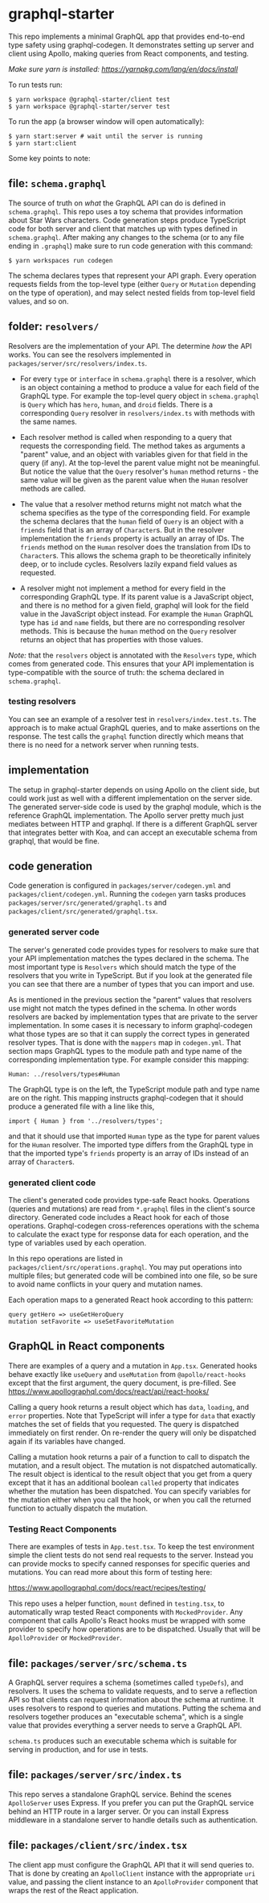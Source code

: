 # graphql-starter

This repo implements a minimal GraphQL app that provides end-to-end type safety
using graphql-codegen. It demonstrates setting up server and client using
Apollo, making queries from React components, and testing.

_Make sure yarn is installed: https://yarnpkg.com/lang/en/docs/install_

To run tests run:

    $ yarn workspace @graphql-starter/client test
    $ yarn workspace @graphql-starter/server test

To run the app (a browser window will open automatically):

    $ yarn start:server # wait until the server is running
	$ yarn start:client

Some key points to note:

## file: `schema.graphql`

The source of truth on *what* the GraphQL API can do is defined in
`schema.graphql`. This repo uses a toy schema that provides information about
Star Wars characters. Code generation steps produce TypeScript code for both
server and client that matches up with types defined in `schema.graphql`. After
making any changes to the schema (or to any file ending in `.graphql`) make sure
to run code generation with this command:

    $ yarn workspaces run codegen

The schema declares types that represent your API graph. Every operation
requests fields from the top-level type (either `Query` or `Mutation` depending
on the type of operation), and may select nested fields from top-level field
values, and so on.

## folder: `resolvers/`

Resolvers are the implementation of your API. The determine *how* the API works.
You can see the resolvers implemented in
`packages/server/src/resolvers/index.ts`.

- For every `type` or `interface` in `schema.graphql` there is a resolver, which
is an object containing a method to produce a value for each field of the
GraphQL type. For example the top-level query object in `schema.graphql` is
`Query` which has `hero`, `human`, and `droid` fields. There is
a corresponding `Query` resolver in `resolvers/index.ts` with methods with the
same names.

- Each resolver method is called when responding to a query that requests the
corresponding field. The method takes as arguments a "parent" value, and an
object with variables given for that field in the query (if any). At the
top-level the parent value might not be meaningful. But notice the value that
the `Query` resolver's `human` method returns - the same value will be given as
the parent value when the `Human` resolver methods are called.

- The value that a resolver method returns might not match what the schema
specifies as the type of the corresponding field. For example the schema
declares that the `human` field of `Query` is an object with a `friends` field
that is an array of `Character`s. But in the resolver implementation the
`friends` property is actually an array of IDs. The `friends` method on the
`Human` resolver does the translation from IDs to `Character`s. This allows the
schema graph to be theoretically infinitely deep, or to include cycles.
Resolvers lazily expand field values as requested.

- A resolver might not implement a method for every field in the corresponding
GraphQL type. If its parent value is a JavaScript object, and there is no method
for a given field, graphql will look for the field value in the JavaScript
object instead. For example the `Human` GraphQL type has `id` and `name` fields,
but there are no corresponding resolver methods. This is because the `human`
method on the `Query` resolver returns an object that has properties with those
values.

_Note:_ that the `resolvers` object is annotated with the `Resolvers` type, which
comes from generated code. This ensures that your API implementation is
type-compatible with the source of truth: the schema declared in
`schema.graphql`.

### testing resolvers

You can see an example of a resolver test in `resolvers/index.test.ts`. The
approach is to make actual GraphQL queries, and to make assertions on the
response. The test calls the `graphql` function directly which means that there
is no need for a network server when running tests.

## implementation
The setup in graphql-starter depends on using Apollo on the client side, but 
could work just as well with a different implementation on the server side. 
The generated server-side code is used by the graphql module, which is the 
reference GraphQL implementation. The Apollo server pretty much just mediates 
between HTTP and graphql. If there is a different GraphQL server that integrates 
better with Koa, and can accept an executable schema from graphql, that would be fine.

## code generation

Code generation is configured in `packages/server/codegen.yml` and
`packages/client/codegen.yml`. Running the `codegen` yarn tasks produces
`packages/server/src/generated/graphql.ts` and
`packages/client/src/generated/graphql.tsx`.

### generated server code

The server's generated code provides types for resolvers to make sure that your
API implementation matches the types declared in the schema. The most important
type is `Resolvers` which should match the type of the resolvers that you write
in TypeScript. But if you look at the generated file you can see that there are
a number of types that you can import and use.

As is mentioned in the previous section the "parent" values that resolvers use
might not match the types defined in the schema. In other words resolvers are
backed by implementation types that are private to the server implementation. In
some cases it is necessary to inform graphql-codegen what those types are so
that it can supply the correct types in generated resolver types. That is done
with the `mappers` map in `codegen.yml`. That section maps GraphQL types to the
module path and type name of the corresponding implementation type. For example
consider this mapping:

    Human: ../resolvers/types#Human

The GraphQL type is on the left, the TypeScript module path and type name are on
the right. This mapping instructs graphql-codegen that it should produce
a generated file with a line like this,

    import { Human } from '../resolvers/types';

and that it should use that imported `Human` type as the type for parent values
for the `Human` resolver. The imported type differs from the GraphQL type in
that the imported type's `friends` property is an array of IDs instead of an
array of `Character`s.

### generated client code

The client's generated code provides type-safe React hooks. Operations (queries
and mutations) are read from `*.graphql` files in the client's source directory.
Generated code includes a React hook for each of those operations.
Graphql-codegen cross-references operations with the schema to calculate the
exact type for response data for each operation, and the type of variables used
by each operation.

In this repo operations are listed in `packages/client/src/operations.graphql`.
You may put operations into multiple files; but generated code will be combined
into one file, so be sure to avoid name conflicts in your query and mutation
names.

Each operation maps to a generated React hook according to this pattern:

    query getHero => useGetHeroQuery
	mutation setFavorite => useSetFavoriteMutation

## GraphQL in React components

There are examples of a query and a mutation in `App.tsx`. Generated hooks
behave exactly like `useQuery` and `useMutation` from `@apollo/react-hooks`
except that the first argument, the query document, is pre-filled. See
https://www.apollographql.com/docs/react/api/react-hooks/

Calling a query hook returns a result object which has `data`, `loading`, and
`error` properties. Note that TypeScript will infer a type for `data` that
exactly matches the set of fields that you requested. The query is dispatched
immediately on first render. On re-render the query will only be dispatched
again if its variables have changed.

Calling a mutation hook returns a pair of a function to call to dispatch the
mutation, and a result object. The mutation is not dispatched automatically. The
result object is identical to the result object that you get from a query except
that it has an additional boolean `called` property that indicates whether the
mutation has been dispatched. You can specify variables for the mutation either
when you call the hook, or when you call the returned function to actually
dispatch the mutation.

### Testing React Components

There are examples of tests in `App.test.tsx`. To keep the test environment
simple the client tests do not send real requests to the server. Instead you can
provide mocks to specify canned responses for specific queries and mutations.
You can read more about this form of testing here:

https://www.apollographql.com/docs/react/recipes/testing/

This repo uses a helper function, `mount` defined in `testing.tsx`, to
automatically wrap tested React components with `MockedProvider`. Any component
that calls Apollo's React hooks must be wrapped with some provider to specify
how operations are to be dispatched. Usually that will be `ApolloProvider` or
`MockedProvider`.

## file: `packages/server/src/schema.ts`

A GraphQL server requires a schema (sometimes called `typeDefs`), and resolvers.
It uses the schema to validate requests, and to serve a reflection API so that
clients can request information about the schema at runtime. It uses resolvers
to respond to queries and mutations. Putting the schema and resolvers together
produces an "executable schema", which is a single value that provides
everything a server needs to serve a GraphQL API.

`schema.ts` produces such an executable schema which is suitable for serving in
production, and for use in tests.

## file: `packages/server/src/index.ts`

This repo serves a standalone GraphQL service. Behind the scenes `ApolloServer`
uses Express. If you prefer you can put the GraphQL service behind an HTTP route
in a larger server. Or you can install Express middleware in a standalone server
to handle details such as authentication.

## file: `packages/client/src/index.tsx`

The client app must configure the GraphQL API that it will send queries to. That
is done by creating an `ApolloClient` instance with the appropriate `uri` value,
and passing the client instance to an `ApolloProvider` component that wraps the
rest of the React application.
